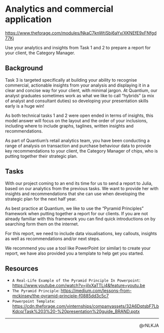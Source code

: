 # Analytics and commercial application

<https://www.theforage.com/modules/NkaC7knWtjSbi6aYv/XKNEfE9xFNfgd77Kj>

Use your analytics and insights from Task 1 and 2 to prepare a report for your client, the Category Manager.

## Background

Task 3 is targeted specifically at building your ability to recognise commercial, actionable insights from your analysis and displaying it in a clear and concise way for your client, with minimal jargon. At Quantium, our analyst graduates sometimes work as what we like to call “hybrids” (a mix of analyst and consultant duties) so developing your presentation skills early is a huge win!

As both technical tasks 1 and 2 were open ended in terms of insights, this model answer will focus on the layout and the order of your inclusions, including where to include graphs, taglines, written insights and recommendations.

As part of Quantium’s retail analytics team, you have been conducting a range of analysis on transaction and purchase behaviour data to provide key recommendations to your client, the Category Manager of chips, who is putting together their strategic plan.

## Tasks

With our project coming to an end its time for us to send a report to Julia, based on our analytics from the previous tasks. We want to provide her with insights and recommendations that she can use when developing the strategic plan for the next half year.

As best practice at Quantium, we like to use the “Pyramid Principles” framework when putting together a report for our clients. If you are not already familiar with this framework you can find quick introductions on by searching form them on the internet.

For this report, we need to include data visualisations, key callouts, insights as well as recommendations and/or next steps.

We recommend you use a tool like PowerPoint (or similar) to create your report, we have also provided you a template to help get you started.

## Resources

- `A Real-Life Example of the Pyramid Principle In Powerpoint`: <https://www.youtube.com/watch?v=jilxXaTTLi4&feature=youtu.be>
- `The Pyramid Principle`: <https://medium.com/lessons-from-mckinsey/the-pyramid-principle-f0885dd3c5c7>
- `Powerpoint Template`: <https://cdn.theforage.com/vinternships/companyassets/32A6DqtsbF7LbKdcq/Task%203%20-%20presentation%20guide_BRAND.pptx>

---

<p align=right>@rNLKJA</p>
